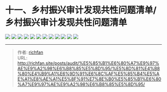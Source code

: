 # 十一、乡村振兴审计发现共性问题清单/乡村振兴审计发现共性问题清单

![](https://img.richfan.site/audit/审计发现共性问题清单/十一、乡村振兴审计发现共性问题清单/乡村振兴审计发现共性问题清单112.webp)
![](https://img.richfan.site/audit/审计发现共性问题清单/十一、乡村振兴审计发现共性问题清单/乡村振兴审计发现共性问题清单113.webp)
![](https://img.richfan.site/audit/审计发现共性问题清单/十一、乡村振兴审计发现共性问题清单/乡村振兴审计发现共性问题清单114.webp)
![](https://img.richfan.site/audit/审计发现共性问题清单/十一、乡村振兴审计发现共性问题清单/乡村振兴审计发现共性问题清单115.webp)
![](https://img.richfan.site/audit/审计发现共性问题清单/十一、乡村振兴审计发现共性问题清单/乡村振兴审计发现共性问题清单116.webp)
![](https://img.richfan.site/audit/审计发现共性问题清单/十一、乡村振兴审计发现共性问题清单/乡村振兴审计发现共性问题清单117.webp)
![](https://img.richfan.site/audit/审计发现共性问题清单/十一、乡村振兴审计发现共性问题清单/乡村振兴审计发现共性问题清单118.webp)
![](https://img.richfan.site/audit/审计发现共性问题清单/十一、乡村振兴审计发现共性问题清单/乡村振兴审计发现共性问题清单119.webp)
![](https://img.richfan.site/audit/审计发现共性问题清单/十一、乡村振兴审计发现共性问题清单/乡村振兴审计发现共性问题清单120.webp)
![](https://img.richfan.site/audit/审计发现共性问题清单/十一、乡村振兴审计发现共性问题清单/乡村振兴审计发现共性问题清单121.webp)
![](https://img.richfan.site/audit/审计发现共性问题清单/十一、乡村振兴审计发现共性问题清单/乡村振兴审计发现共性问题清单122.webp)
![](https://img.richfan.site/audit/审计发现共性问题清单/十一、乡村振兴审计发现共性问题清单/乡村振兴审计发现共性问题清单123.webp)


---

> 作者: [richfan](https://richfan.site/)  
> URL: http://richfan.site/posts/audit/%E5%85%B1%E6%80%A7%E9%97%AE%E9%A2%98%E6%B8%85%E5%8D%95/%E5%8D%81%E4%B8%80%E4%B9%A1%E6%9D%91%E6%8C%AF%E5%85%B4%E5%AE%A1%E8%AE%A1%E5%8F%91%E7%8E%B0%E5%85%B1%E6%80%A7%E9%97%AE%E9%A2%98%E6%B8%85%E5%8D%95/  

